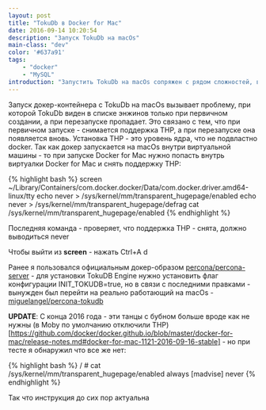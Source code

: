 ```yaml
---
layout: post
title: "TokuDb в Docker for Mac"
date: 2016-09-14 10:20:54
description: "Запуск TokuDb на macOs"
main-class: "dev"
color: '#637a91'
tags:
    - "docker"
    - "MySQL"
introduction: "Запустить TokuDb на macOs сопряжен с рядом сложностей, в частности в включенными THP"
---
```

Запуск докер-контейнера с TokuDb на macOs вызывает проблему, при которой TokuDb виден в списке энжинов только при первичном создании, а при перезапуске пропадает. Это связано с тем, что при первичном запуске - снимается поддержка THP, а при перезапуске она появляется вновь. Установка THP - это уровень ядра, что не подвластно docker.
Так как докер запускается на macOs внутри виртуальной машины - то при запуске Docker for Mac нужно попасть внутрь
виртуалки Docker for Mac и снять поддержку THP:

{% highlight bash %}
screen ~/Library/Containers/com.docker.docker/Data/com.docker.driver.amd64-linux/tty
echo never > /sys/kernel/mm/transparent_hugepage/enabled
echo never > /sys/kernel/mm/transparent_hugepage/defrag
cat /sys/kernel/mm/transparent_hugepage/enabled
{% endhighlight %}

Последняя команда - проверяет, что поддержка THP - снята, должно выводиться never

Чтобы выйти из **screen** - нажать Ctrl+A d

Ранее я пользовался официальным докер-образом [percona/percona-server](https://github.com/percona/percona-docker) - 
для установки TokuDB Enginе нужно установить флаг конфигурации INIT_TOKUDB=true, но в связи с последними правками -
вынужден был перейти на реально работающий на macOs - [miguelangel/percona-tokudb](https://hub.docker.com/r/miguelangel/percona-tokudb/)

**UPDATE**: С конца 2016 года - эти танцы с бубном больше вроде как не нужны (в Moby по умолчанию отключили THP)[https://github.com/docker/docker.github.io/blob/master/docker-for-mac/release-notes.md#docker-for-mac-1121-2016-09-16-stable] - но при тесте я обнаружил что все же нет:

{% highlight bash %}
/ # cat /sys/kernel/mm/transparent_hugepage/enabled
always [madvise] never
{% endhighlight %}

Так что инструкция до сих пор актуальна
